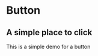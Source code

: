 <script>
  import Prism from '../../components/prism/Prism.svelte'
  import Button from '../../../externals/components/Button.svelte';

  import Base from './base.demo.svelte'
  import BaseCode from './base.demo.txt'
</script>

# Button
## A simple place to click

This is a simple demo for a button
<Base/>
<Prism language="html" source="{BaseCode}"/>

<!-- This is a colored demo for a button
{@html colored}
<Prism language="html" source="{colored}"/> -->
